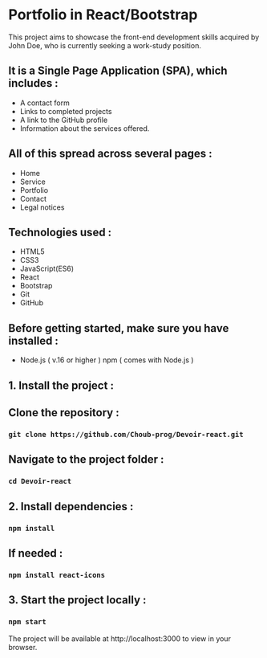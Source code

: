 # Portfolio in React/Bootstrap

This project aims to showcase the front-end development skills acquired by John Doe, who is currently seeking a work-study position.

## It is a Single Page Application (SPA), which includes :

- A contact form
- Links to completed projects
- A link to the GitHub profile
- Information about the services offered.

 ## All of this spread across several pages :
- Home
- Service
- Portfolio
- Contact
- Legal notices

## Technologies used : 

- HTML5
- CSS3
- JavaScript(ES6)
- React
- Bootstrap
- Git
- GitHub


##  Before getting started, make sure you have installed : 

- Node.js ( v.16 or higher )
npm ( comes with Node.js )


## 1. Install the project :
## Clone the repository :

### `git clone https://github.com/Choub-prog/Devoir-react.git`

## Navigate to the project folder :

### `cd Devoir-react`

## 2. Install dependencies :

### `npm install`

## If needed :

### `npm install react-icons`

## 3. Start the project locally :

### `npm start`

The project will be available at http://localhost:3000 to view in your browser. 

